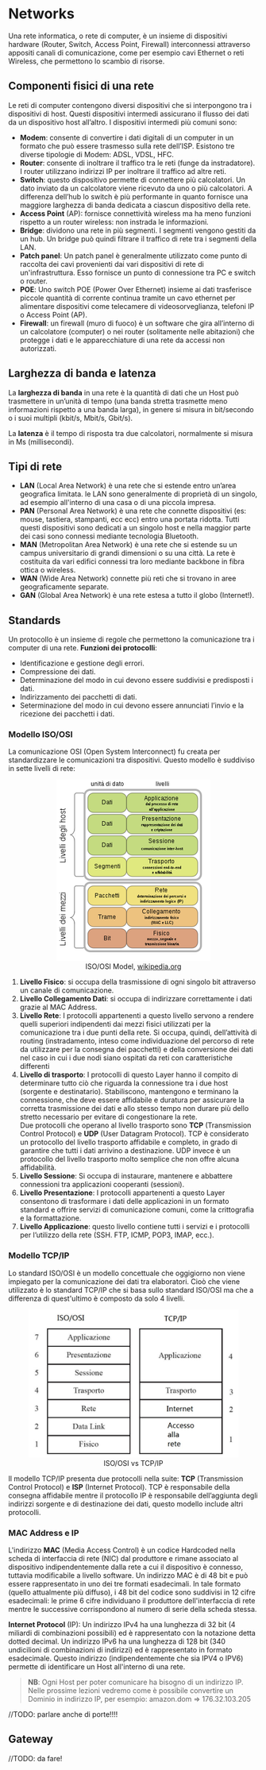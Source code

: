 # Networks
Una rete informatica, o rete di computer, è un insieme di dispositivi hardware (Router, Switch, Access Point, Firewall) interconnessi attraverso appositi canali di comunicazione, come per esempio cavi Ethernet o reti Wireless, che permettono lo scambio di risorse. 

## Componenti fisici di una rete
Le reti di computer contengono diversi dispositivi che si interpongono tra i dispositivi di host. Questi dispositivi intermedi assicurano il flusso dei dati da un dispositivo host all’altro. I dispositivi intermedi più comuni sono:
- **Modem**: consente di convertire i dati digitali di un computer in un formato che può essere trasmesso sulla rete dell’ISP. Esistono tre diverse tipologie di Modem: ADSL, VDSL, HFC.
- **Router**: consente di inoltrare il traffico tra le reti (funge da instradatore). I router utilizzano indirizzi IP per inoltrare il traffico ad altre reti. 
- **Switch**: questo dispositivo permette di connettere più calcolatori. Un dato inviato da un calcolatore viene ricevuto da uno o più calcolatori. A differenza dell’hub lo switch è più performante in quanto fornisce una maggiore larghezza di banda dedicata a ciascun dispositivo della rete. 
- **Access Point** (AP): fornisce connettività wireless ma ha meno funzioni rispetto a un router wireless: non instrada le informazioni.
- **Bridge**: dividono una rete in più segmenti. I segmenti vengono gestiti da un hub. Un bridge può quindi filtrare il traffico di rete tra i segmenti della LAN.
- **Patch panel**: Un patch panel è generalmente utilizzato come punto di raccolta dei cavi provenienti dai vari dispositivi di rete di un'infrastruttura. Esso fornisce un punto di connessione tra PC e switch o router.
- **POE**: Uno switch POE (Power Over Ethernet) insieme ai dati trasferisce piccole quantità di corrente continua tramite un cavo ethernet per alimentare dispositivi come telecamere di videosorveglianza, telefoni IP o Access Point (AP).
- **Firewall**: un firewall (muro di fuoco) è un software che gira all’interno di un calcolatore (computer) o nei router (solitamente nelle abitazioni) che protegge i dati e le apparecchiature di una rete da accessi non autorizzati.

## Larghezza di banda e latenza
La **larghezza di banda** in una rete è la quantità di dati che un Host può trasmettere in un’unità di tempo (una banda stretta trasmette meno informazioni rispetto a una banda larga), in genere si misura in bit/secondo o i suoi multipli (kbit/s, Mbit/s, Gbit/s).

La **latenza** è il tempo di risposta tra due calcolatori, normalmente si misura in Ms (millisecondi).

## Tipi di rete
- **LAN** (Local Area Network) è una rete che si estende entro un’area geografica limitata. le LAN sono generalmente di proprietà di un singolo, ad esempio all'interno di una casa o di una piccola impresa.
- **PAN** (Personal Area Network) è una rete che connette dispositivi (es: mouse, tastiera, stampanti, ecc ecc) entro una portata ridotta. Tutti questi dispositivi sono dedicati a un singolo host e nella maggior parte dei casi sono connessi mediante tecnologia Bluetooth.
- **MAN** (Metropolitan Area Network) è una rete che si estende su un campus universitario di grandi dimensioni o su una città. La rete è costituita da vari edifici connessi tra loro mediante backbone in fibra ottica o wireless.
- **WAN** (Wide Area Network) connette più reti che si trovano in aree geograficamente separate.
- **GAN** (Global Area Network) è una rete estesa a tutto il globo (Internet!).

## Standards
Un protocollo è un insieme di regole che permettono la comunicazione tra i computer di una rete.
**Funzioni dei protocolli**:
- Identificazione e gestione degli errori.
- Compressione dei dati.
- Determinazione del modo in cui devono essere suddivisi e predisposti i dati.
- Indirizzamento dei pacchetti di dati.
- Seterminazione del modo in cui devono essere annunciati l’invio e la ricezione dei pacchetti i dati.

### Modello ISO/OSI
La comunicazione OSI (Open System Interconnect) fu creata per standardizzare le comunicazioni tra dispositivi. Questo modello è suddiviso in sette livelli di rete:

<figure class="image" align="center">
  <img src="./.img/iso-osi.png" alt="ISO/OSI" draggable="false">
  <figcaption align="center">ISO/OSI Model, <a href="https://it.wikipedia.org/wiki/Modello_OSI">wikipedia.org</a></figcaption>
</figure>

1. **Livello Fisico**: si occupa della trasmissione di ogni singolo bit attraverso un canale di comunicazione.
2. **Livello Collegamento Dati**: si occupa di indirizzare correttamente i dati grazie al MAC Address.
3. **Livello Rete**: I protocolli appartenenti a questo livello servono a rendere quelli superiori indipendenti dai mezzi fisici utilizzati per la comunicazione tra i due punti della rete. Si occupa, quindi, dell’attività di routing (instradamento, inteso come individuazione del percorso di rete da utilizzare per la consegna dei pacchetti) e della conversione dei dati nel caso in cui i due nodi siano ospitati da reti con caratteristiche differenti
4. **Livello di trasporto**: I protocolli di questo Layer hanno il compito di determinare tutto ciò che riguarda la connessione tra i due host (sorgente e destinatario). Stabiliscono, mantengono e terminano la connessione, che deve essere affidabile e duratura per assicurare la corretta trasmissione dei dati e allo stesso tempo non durare più dello stretto necessario per evitare di congestionare la rete.  
Due protocolli che operano al livello trasporto sono **TCP** (Transmission Control Protocol) e **UDP** (User Datagram Protocol). TCP è considerato un protocollo del livello trasporto affidabile e completo, in grado di garantire che tutti i dati arrivino a destinazione. UDP invece è un protocollo del livello trasporto molto semplice che non offre alcuna affidabilità.
5. **Livello Sessione**: Si occupa di instaurare, mantenere e abbattere connessioni tra applicazioni cooperanti (sessioni). 
6. **Livello Presentazione**: I protocolli appartenenti a questo Layer consentono di trasformare i dati delle applicazioni in un formato standard e offrire servizi di comunicazione comuni, come la crittografia e la formattazione.
7. **Livello Applicazione**: questo livello contiene tutti i servizi e i protocolli per l’utilizzo della rete (SSH. FTP, ICMP, POP3, IMAP, ecc.).


### Modello TCP/IP
Lo standard ISO/OSI è un modello concettuale che oggigiorno non viene impiegato per la comunicazione dei dati tra elaboratori. Cioò che viene utilizzato è lo standard TCP/IP che si basa sullo standard ISO/OSI ma che a differenza di quest'ultimo è composto da solo 4 livelli.

<figure class="image" align="center">
  <img src="./.img/isoosi-vs-tcpip.jpg" alt="ISO/OSI vs TCP/IP" draggable="false">
  <figcaption align="center">ISO/OSI vs TCP/IP</figcaption>
</figure>

Il modello TCP/IP presenta due protocolli nella suite: **TCP** (Transmission Control Protocol) e **ISP** (Internet Protocol). TCP è responsabile della consegna affidabile mentre il protocollo IP è responsabile dell’aggiunta degli indirizzi sorgente e di destinazione dei dati, questo modello include altri protocolli.

### MAC Address e IP
L'indirizzo **MAC** (Media Access Control) è un codice Hardcoded nella scheda di interfaccia di rete (NIC) dal produttore e rimane associato al dispositivo indipendentemente dalla rete a cui il dispositivo è connesso, tuttavia modificabile a livello software. Un indirizzo MAC è di 48 bit e può essere rappresentato in uno dei tre formati esadecimali. In tale formato (quello attualmente più diffuso), i 48 bit del codice sono suddivisi in 12 cifre esadecimali: le prime 6 cifre individuano il produttore dell'interfaccia di rete mentre le successive corrispondono al numero di serie della scheda stessa.

**Internet Protocol** (IP): Un indirizzo IPv4 ha una lunghezza di 32 bit (4 miliardi di combinazioni possibili) ed è rappresentato con la notazione detta dotted decimal. Un indirizzo IPv6 ha una lunghezza di 128 bit (340 undicilioni di combinazioni di indirizzi) ed è rappresentato in formato esadecimale. Questo indirizzo (indipendentemente che sia IPV4 o IPV6) permette di identificare un Host all'interno di una rete.

> **NB**: Ogni Host per poter comunicare ha bisogno di un indirizzo IP. Nelle prossime lezioni vedremo come è possibile convertire un Dominio in indirizzo IP, per esempio: amazon.dom => 176.32.103.205

//TODO: parlare anche di porte!!!!

## Gateway
//TODO: da fare!

